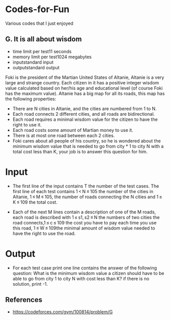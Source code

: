 # Codes-for-Fun
Various codes that I just enjoyed

## G. It is all about wisdom
* time limit per test11 seconds
* memory limit per test1024 megabytes
* inputstandard input
* outputstandard output

Foki is the president of the Martian United States of Altanie, Altanie is a very large and strange country. Each citizen in it has a positive integer wisdom value calculated based on her/his age and educational level (of course Foki has the maximum value). Altanie has a big map for all its roads, this map has the following properties:

* There are N cities in Altanie, and the cities are numbered from 1 to N.
* Each road connects 2 different cities, and all roads are bidirectional.
* Each road requires a minimal wisdom value for the citizen to have the right to use it.
* Each road costs some amount of Martian money to use it.
* There is at most one road between each 2 cities.
* Foki cares about all people of his country, so he is wondered about the minimum wisdom value that is needed to go from city * 1 to city N with a total cost less than K, your job is to answer this question for him.

# Input
* The first line of the input contains T the number of the test cases. The first line of each test contains 1 < N ≤ 105 the number of the cities in Altanie, 1 ≤ M ≤ 105, the number of roads connecting the N cities and 1 ≤ K ≤ 109 the total cost.

* Each of the next M lines contain a description of one of the M roads, each road is described with 1 ≤ s1, s2 ≤ N the numbers of two cities the road connects,1 ≤ c ≤ 109 the cost you have to pay each time you use this road, 1 ≤ W ≤ 109the minimal amount of wisdom value needed to have the right to use the road.

# Output
* For each test case print one line contains the answer of the following question: What is the minimum wisdom value a citizen should have to be able to go from city 1 to city N with cost less than K? if there is no solution, print -1.

## References

* https://codeforces.com/gym/100814/problem/G
